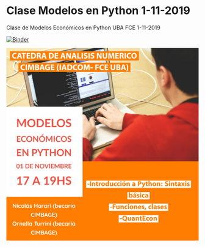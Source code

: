 # Clase Modelos en Python 1-11-2019

 Clase de Modelos Económicos en Python UBA FCE 1-11-2019

[![Binder](https://mybinder.org/badge_logo.svg)](https://mybinder.org/v2/gh/ndharari/ClaseSargent_1-11-2019/master?filepath=AnalisisDatos.ipynb)

<center><img src = img/title.jpg /></center>

